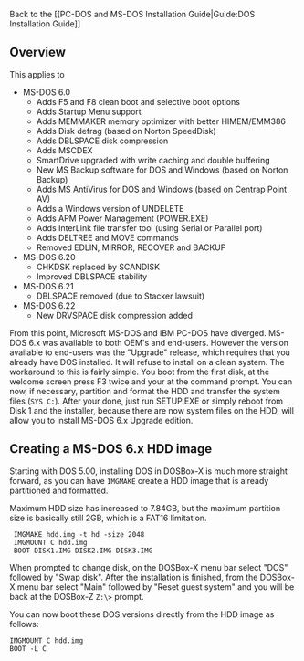Back to the [[PC-DOS and MS-DOS Installation Guide|Guide:DOS Installation Guide]]

## Overview
This applies to
- MS-DOS 6.0
  - Adds F5 and F8 clean boot and selective boot options
  - Adds Startup Menu support
  - Adds MEMMAKER memory optimizer with better HIMEM/EMM386
  - Adds Disk defrag (based on Norton SpeedDisk)
  - Adds DBLSPACE disk compression
  - Adds MSCDEX
  - SmartDrive upgraded with write caching and double buffering
  - New MS Backup software for DOS and Windows (based on Norton Backup)
  - Adds MS AntiVirus for DOS and Windows (based on Centrap Point AV)
  - Adds a Windows version of UNDELETE
  - Adds APM Power Management (POWER.EXE)
  - Adds InterLink file transfer tool (using Serial or Parallel port)
  - Adds DELTREE and MOVE commands
  - Removed EDLIN, MIRROR, RECOVER and BACKUP
- MS-DOS 6.20
  - CHKDSK replaced by SCANDISK
  - Improved DBLSPACE stability
- MS-DOS 6.21
  - DBLSPACE removed (due to Stacker lawsuit)
- MS-DOS 6.22
  - New DRVSPACE disk compression added

From this point, Microsoft MS-DOS and IBM PC-DOS have diverged. MS-DOS 6.x was available to both OEM's and end-users. However the version available to end-users was the "Upgrade" release, which requires that you already have DOS installed. It will refuse to install on a clean system. The workaround to this is fairly simple. You boot from the first disk, at the welcome screen press F3 twice and your at the command prompt. You can now, if necessary, partition and format the HDD and transfer the system files (``SYS C:``). After your done, just run SETUP.EXE or simply reboot from Disk 1 and the installer, because there are now system files on the HDD, will allow you to install MS-DOS 6.x Upgrade edition.

## Creating a MS-DOS 6.x HDD image
Starting with DOS 5.00, installing DOS in DOSBox-X is much more straight forward, as you can have ``IMGMAKE`` create a HDD image that is already partitioned and formatted.

Maximum HDD size has increased to 7.84GB, but the maximum partition size is basically still 2GB, which is a FAT16 limitation.

```
 IMGMAKE hdd.img -t hd -size 2048
 IMGMOUNT C hdd.img
 BOOT DISK1.IMG DISK2.IMG DISK3.IMG
```

When prompted to change disk, on the DOSBox-X menu bar select "DOS" followed by "Swap disk". After the installation is finished, from the DOSBox-X menu bar select "Main" followed by "Reset guest system" and you will be back at the DOSBox-Z ``Z:\>`` prompt.

You can now boot these DOS versions directly from the HDD image as follows:
```
IMGMOUNT C hdd.img
BOOT -L C
```
